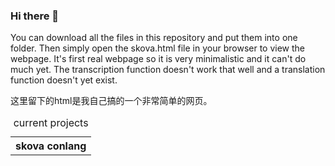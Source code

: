 

### Hi there 👋
You can download all the files in this repository and put them into one folder. Then simply open the skova.html file in your browser to view the webpage. 
It's first real webpage so it is very minimalistic and it can't do much yet. The transcription function doesn't work that well and a translation function doesn't yet exist.
<p>这里留下的html是我自己搞的一个非常简单的网页。</p>

<table>
  <caption>current projects</caption>
  <tr>
     <th>skova conlang</th>
  </tr>
</table>

<!--
**Moschka/moschka** is a ✨ _special_ ✨ repository because its `README.md` (this file) appears on your GitHub profile.

Here are some ideas to get you started:

- 🔭 I’m currently working on ...
- 🌱 I’m currently learning ...
- 👯 I’m looking to collaborate on ...
- 🤔 I’m looking for help with ...
- 💬 Ask me about ...
- 📫 How to reach me: ...
- 😄 Pronouns: ...
- ⚡ Fun fact: ...
-->
